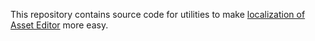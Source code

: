 This repository contains source code for utilities to make [localization of Asset Editor](https://github.com/iBowie/BowieD.Unturned.AssetEditor.Localization) more easy.
